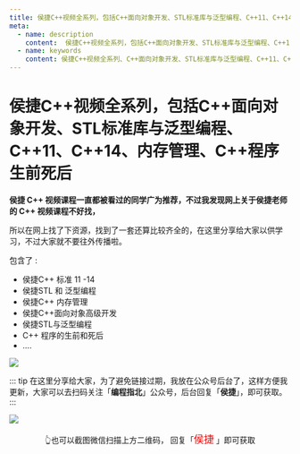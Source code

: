 ```yaml
---
title: 侯捷C++视频全系列，包括C++面向对象开发、STL标准库与泛型编程、C++11、C++14、内存管理、C++程序生前死后
meta:
  - name: description
    content:  侯捷C++视频全系列，包括C++面向对象开发、STL标准库与泛型编程、C++11、C++14、内存管理、C++程序生前死后
  - name: keywords
    content: 侯捷C++视频全系列、C++面向对象开发、STL标准库与泛型编程、C++11、C++14、内存管理、C++程序生前死后、侯捷C++
---
```


# 侯捷C++视频全系列，包括C++面向对象开发、STL标准库与泛型编程、C++11、C++14、内存管理、C++程序生前死后

**侯捷 C++ 视频课程一直都被看过的同学广为推荐，不过我发现网上关于侯捷老师的 C++ 视频课程不好找，**

所以在网上找了下资源，找到了一套还算比较齐全的，在这里分享给大家以供学习，不过大家就不要往外传播啦。

包含了 :

* 侯捷C++ 标准 11 -14
* 侯捷STL 和 泛型编程
* 侯捷C++ 内存管理
* 侯捷C++面向对象高级开发
* 侯捷STL与泛型编程
* C++ 程序的生前和死后
* ....

![](https://cdn.how2cs.cn/csguide/083822.jpg)

::: tip
在这里分享给大家，为了避免链接过期，我放在公众号后台了，这样方便我更新，大家可以去扫码关注「**编程指北**」公众号，后台回复「**侯捷**」，即可获取。
:::

![](https://cdn.how2cs.cn/csguide/095140.jpg)

<center>👆也可以截图微信扫描上方二维码， 回复「<font face="黑体" size=4 color="red">侯捷</font>
」即可获取</center>

</br>
</br>